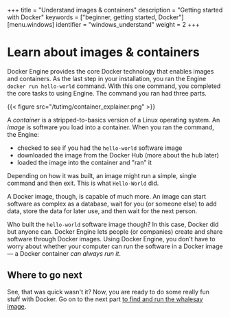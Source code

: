 +++
title = "Understand images & containers"
description = "Getting started with Docker"
keywords = ["beginner, getting started, Docker"]
[menu.windows]
identifier = "windows_understand"
weight = 2
+++

#  Learn about images & containers

Docker Engine provides the core Docker technology that enables images and
containers. As the last step in your installation, you ran the Engine `docker
run hello-world` command. With this one command, you completed the core tasks to
using Engine. The command you ran had three parts.

{{< figure src="/tutimg/container_explainer.png" >}}

A *container* is a stripped-to-basics version of a Linux operating system. An *image* is software you load into a container. When you ran the command, the Engine:

* checked to see if you had the `hello-world` software image
* downloaded the image from the Docker Hub (more about the hub later)
* loaded the image into the container and "ran" it

Depending on how it was built, an image might run a simple, single command and then exit. This is what `Hello-World` did.

A Docker image, though, is capable of much more. An image can start software as complex as a database, wait for you (or someone else) to add data, store the data for later use, and then wait for the next person.

Who built the `hello-world` software image though? In this case, Docker did but
anyone can. Docker Engine lets people (or companies) create and share software
through Docker images. Using Docker Engine, you don't have to worry about
whether your computer can run the software in a Docker image &mdash; a Docker
container *can always run it*.

## Where to go next

See, that was quick wasn't it? Now, you are ready to do some really fun stuff with Docker.
Go on to the next part [to find and run the whalesay image](step_three.md).



&nbsp;
